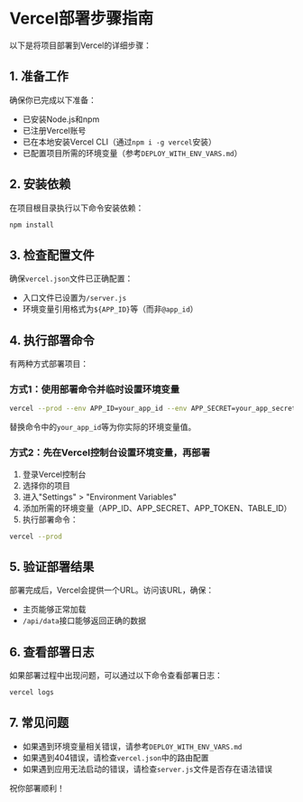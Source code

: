# Vercel部署步骤指南

以下是将项目部署到Vercel的详细步骤：

## 1. 准备工作
确保你已完成以下准备：
- 已安装Node.js和npm
- 已注册Vercel账号
- 已在本地安装Vercel CLI（通过`npm i -g vercel`安装）
- 已配置项目所需的环境变量（参考`DEPLOY_WITH_ENV_VARS.md`）

## 2. 安装依赖
在项目根目录执行以下命令安装依赖：
```bash
npm install
```

## 3. 检查配置文件
确保`vercel.json`文件已正确配置：
- 入口文件已设置为`/server.js`
- 环境变量引用格式为`${APP_ID}`等（而非`@app_id`）

## 4. 执行部署命令
有两种方式部署项目：

### 方式1：使用部署命令并临时设置环境变量
```bash
vercel --prod --env APP_ID=your_app_id --env APP_SECRET=your_app_secret --env APP_TOKEN=your_app_token --env TABLE_ID=your_table_id
```
替换命令中的`your_app_id`等为你实际的环境变量值。

### 方式2：先在Vercel控制台设置环境变量，再部署
1. 登录Vercel控制台
2. 选择你的项目
3. 进入"Settings" > "Environment Variables"
4. 添加所需的环境变量（APP_ID、APP_SECRET、APP_TOKEN、TABLE_ID）
5. 执行部署命令：
```bash
vercel --prod
```

## 5. 验证部署结果
部署完成后，Vercel会提供一个URL。访问该URL，确保：
- 主页能够正常加载
- `/api/data`接口能够返回正确的数据

## 6. 查看部署日志
如果部署过程中出现问题，可以通过以下命令查看部署日志：
```bash
vercel logs
```

## 7. 常见问题
- 如果遇到环境变量相关错误，请参考`DEPLOY_WITH_ENV_VARS.md`
- 如果遇到404错误，请检查`vercel.json`中的路由配置
- 如果遇到应用无法启动的错误，请检查`server.js`文件是否存在语法错误

祝你部署顺利！
